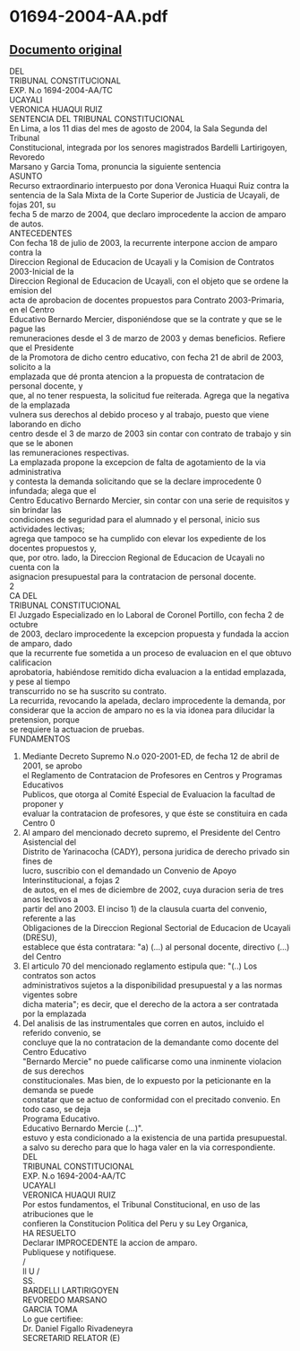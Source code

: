 
01694-2004-AA.pdf
=================
  
[Documento original](https://tc.gob.pe/jurisprudencia/2005/01694-2004-AA.pdf)  
---  
DEL  
TRIBUNAL CONSTITUCIONAL  
EXP. N.o 1694-2004-AA/TC  
UCAYALI  
VERONICA HUAQUI RUIZ  
SENTENCIA DEL TRIBUNAL CONSTITUCIONAL  
En Lima, a los 11 dias del mes de agosto de 2004, la Sala Segunda del Tribunal  
Constitucional, integrada por los senores magistrados Bardelli Lartirigoyen, Revoredo  
Marsano y Garcia Toma, pronuncia la siguiente sentencia  
ASUNTO  
Recurso extraordinario interpuesto por dona Veronica Huaqui Ruiz contra la  
sentencia de la Sala Mixta de la Corte Superior de Justicia de Ucayali, de fojas 201, su  
fecha 5 de marzo de 2004, que declaro improcedente la accion de amparo de autos.  
ANTECEDENTES  
Con fecha 18 de julio de 2003, la recurrente interpone accion de amparo contra la  
Direccion Regional de Educacion de Ucayali y la Comision de Contratos 2003-Inicial de la  
Direccion Regional de Educacion de Ucayali, con el objeto que se ordene la emision del  
acta de aprobacion de docentes propuestos para Contrato 2003-Primaria, en el Centro  
Educativo Bernardo Mercier, disponiéndose que se la contrate y que se le pague las  
remuneraciones desde el 3 de marzo de 2003 y demas beneficios. Refiere que el Presidente  
de la Promotora de dicho centro educativo, con fecha 21 de abril de 2003, solicito a la  
emplazada que dé pronta atencion a la propuesta de contratacion de personal docente, y  
que, al no tener respuesta, la solicitud fue reiterada. Agrega que la negativa de la emplazada  
vulnera sus derechos al debido proceso y al trabajo, puesto que viene laborando en dicho  
centro desde el 3 de marzo de 2003 sin contar con contrato de trabajo y sin que se le abonen  
las remuneraciones respectivas.  
La emplazada propone la excepcion de falta de agotamiento de la via administrativa  
y contesta la demanda solicitando que se la declare improcedente 0 infundada; alega que el  
Centro Educativo Bernardo Mercier, sin contar con una serie de requisitos y sin brindar las  
condiciones de seguridad para el alumnado y el personal, inicio sus actividades lectivas;  
agrega que tampoco se ha cumplido con elevar los expediente de los docentes propuestos y,  
que, por otro. lado, la Direccion Regional de Educacion de Ucayali no cuenta con la  
asignacion presupuestal para la contratacion de personal docente.  
2  
CA DEL  
TRIBUNAL CONSTITUCIONAL  
El Juzgado Especializado en lo Laboral de Coronel Portillo, con fecha 2 de octubre  
de 2003, declaro improcedente la excepcion propuesta y fundada la accion de amparo, dado  
que la recurrente fue sometida a un proceso de evaluacion en el que obtuvo calificacion  
aprobatoria, habiéndose remitido dicha evaluacion a la entidad emplazada, y pese al tiempo  
transcurrido no se ha suscrito su contrato.  
La recurrida, revocando la apelada, declaro improcedente la demanda, por  
considerar que la accion de amparo no es la via idonea para dilucidar la pretension, porque  
se requiere la actuacion de pruebas.  
FUNDAMENTOS  
1. Mediante Decreto Supremo N.o 020-2001-ED, de fecha 12 de abril de 2001, se aprobo  
el Reglamento de Contratacion de Profesores en Centros y Programas Educativos  
Publicos, que otorga al Comité Especial de Evaluacion la facultad de proponer y  
evaluar la contratacion de profesores, y que éste se constituira en cada Centro 0  
2. Al amparo del mencionado decreto supremo, el Presidente del Centro Asistencial del  
Distrito de Yarinacocha (CADY), persona juridica de derecho privado sin fines de  
lucro, suscribio con el demandado un Convenio de Apoyo Interinstitucional, a fojas 2  
de autos, en el mes de diciembre de 2002, cuya duracion seria de tres anos lectivos a  
partir del ano 2003. El inciso 1) de la clausula cuarta del convenio, referente a las  
Obligaciones de la Direccion Regional Sectorial de Educacion de Ucayali (DRESU),  
establece que ésta contratara: "a) (...) al personal docente, directivo (...) del Centro  
3. El articulo 70 del mencionado reglamento estipula que: "(..) Los contratos son actos  
administrativos sujetos a la disponibilidad presupuestal y a las normas vigentes sobre  
dicha materia"; es decir, que el derecho de la actora a ser contratada por la emplazada  
4. Del analisis de las instrumentales que corren en autos, incluido el referido convenio, se  
concluye que la no contratacion de la demandante como docente del Centro Educativo  
"Bernardo Mercie" no puede calificarse como una inminente violacion de sus derechos  
constitucionales. Mas bien, de lo expuesto por la peticionante en la demanda se puede  
constatar que se actuo de conformidad con el precitado convenio. En todo caso, se deja  
Programa Educativo.  
Educativo Bernardo Mercie (...)".  
estuvo y esta condicionado a la existencia de una partida presupuestal.  
a salvo su derecho para que lo haga valer en la via correspondiente.  
DEL  
TRIBUNAL CONSTITUCIONAL  
EXP. N.o 1694-2004-AA/TC  
UCAYALI  
VERONICA HUAQUI RUIZ  
Por estos fundamentos, el Tribunal Constitucional, en uso de las atribuciones que le  
confieren la Constitucion Politica del Peru y su Ley Organica,  
HA RESUELTO  
Declarar IMPROCEDENTE la accion de amparo.  
Publiquese y notifiquese.  
/  
ll U /  
SS.  
BARDELLI LARTIRIGOYEN  
REVOREDO MARSANO  
GARCIA TOMA  
Lo gue certifiee:  
Dr. Daniel Figallo Rivadeneyra  
SECRETARID RELATOR (E)